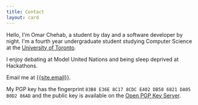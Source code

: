 ```yaml
---
title: Contact
layout: card
---
```


Hello, I'm Omar Chehab, a student by day and a software developer by night. I'm a fourth year undergraduate student studying Computer Science at the [University of Toronto](https://www.utoronto.ca).

I enjoy debating at Model United Nations and being sleep deprived at Hackathons.

Email me at <a href="mailto:{{site.email}}">{{site.email}}</a>.

My PGP key has the fingerprint `83B8 E36E 8C17 8CDC E402 DB58 6821 DA05 B0D2 86AD` and the public key is available on the [Open PGP Key Server](https://keys.openpgp.org/search?q={{site.email}}).
